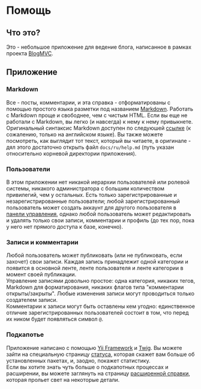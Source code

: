 # Помощь

## Что это?

Это - небольшое приложение для ведение блога, написанное в рамках проекта
[BlogMVC](http://blogmvc.com).

## Приложение

### Markdown

Все - посты, комментарии, и эта справка - отформатированы с помощью простого
языка разметки под названием [Markdown](http://wikipedia.org/wiki/Markdown).
Работать с Markdown проще и свободнее, чем с чистым HTML. Если вы еще не
работали с Markdown, вы легко (и навсегда) к нему к нему привыкнете.
Оригинальный синтаксис Markdown доступен по следуюшей
[ссылке](http://daringfireball.net/projects/markdown/syntax) (к сожалению,
только на английском языке). Вы также можете посмотреть, как выглядит тот текст,
который вы читаете, в оригинале - дял этого достаточно открыть файл
`docs/ru/help.md` (путь указан относительно корневой директории приложения).

### Пользователи

В этом приложении нет никакой иерархии пользователей или ролевой системы,
никакого администратора с большим количеством привилегий, чем у остальных. Есть
только зарегистрированные и незарегистрированные пользователи; любой
зарегистрированный пользователь может создать аккаунт для другого пользователя
в [панели управления](/admin/users), однако любой пользователь может
редактировать и удалять только свои записи, комментарии и профиль (до тех пор,
пока у него нет прямого доступа к базе, конечно).

### Записи и комментарии

Любой пользователь может публиковать (или не публиковать, если захочет) свои
записи. Каждая запись принадлежит одной категории и появится в основной ленте,
ленте пользователя и ленте категории в момент своей публикации.  
Управление записями довольно простое: одна категория, никаких тегов, Markdown
для форматирования, никаких флагов типа "комментарии открыты/закрыты". Любые
изменения записи могут проводиться только создателем записи.  
Комментарии к записи могут быть оставлены кем угодно: единственное отличие
зарегистрированных пользователей состоит в том, что перед их ником будет 
появляться символ `@`.

### Подкапотье

Приложение написано с помощью [Yii Framework](http://yiiframework.com) и
[Twig](http://twig.sensiolabs.org/). Вы можете зайти на специальную страницу
[статуса](/admin/options/status), которая скажет вам больше об установленных
пакетах, и, заодно, покажет статистику.  
Если вы хотите знать чуть больше о подкапотных процессах и расширении, вы
можете заглянуть на страницу [расширенной справки](/admin/help/dev), которая
прольет свет на некоторые детали.